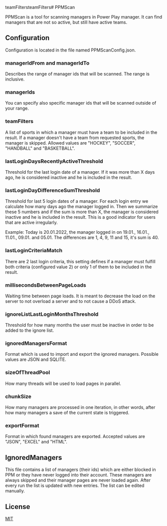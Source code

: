 teamFiltersteamFilters# PPMScan

PPMScan is a tool for scanning managers in Power Play manager. It can find managers that are not so active, but still have active teams.

## Configuration

Configuration is located in the file named PPMScanConfig.json.

### managerIdFrom and managerIdTo

Describes the range of manager ids that will be scanned. The range is inclusive.

### managerIds

You can specify also specific manager ids that will be scanned outside of your range.

### teamFilters

A list of sports in which a manager must have a team to be included in the result. If a manager doesn't have a team from requested sports, the manager is skipped. Allowed values are "HOCKEY", "SOCCER", "HANDBALL" and "BASKETBALL".

### lastLoginDaysRecentlyActiveThreshold

Threshold for the last login date of a manager. If it was more than X days ago, he is considered inactive and he is included in the result.

### lastLoginDayDifferenceSumThreshold

Threshold for last 5 login dates of a manager. For each login entry we calculate how many days ago the manager logged in. Then we summarize these 5 numbers and if the sum is more than X, the manager is considered inactive and he is included in the result. This is a good indicator for users that are active irregularly.

Example: Today is 20.01.2022, the manager logged in on 19.01., 16.01., 11.01., 09.01. and 05.01. The differences are 1, 4, 9, 11 and 15, it's sum is 40.    

### lastLoginCriteriaMatch

There are 2 last login criteria, this setting defines if a manager must fulfill both criteria (configured value 2) or only 1 of them to be included in the result.

### millisecondsBetweenPageLoads

Waiting time between page loads. It is meant to decrease the load on the server to not overload a server and to not cause a DDoS attack.

### ignoreListLastLoginMonthsThreshold

Threshold for how many months the user must be inactive in order to be added to the ignore list.

### ignoredManagersFormat

Format which is used to import and export the ignored managers. Possible values are JSON and SQLITE.

### sizeOfThreadPool

How many threads will be used to load pages in parallel.

### chunkSize

How many managers are processed in one iteration, in other words, after how many managers a save of the current state is triggered.

### exportFormat

Format in which found managers are exported. Accepted values are "JSON", "EXCEL" and "HTML".

## IgnoredManagers

This file contains a list of managers (their ids) which are either blocked in PPM or they have never logged into their account. These managers are always skipped and their manager pages are never loaded again. After every run the list is updated with new entries. The list can be edited manually.

## License

[MIT](https://choosealicense.com/licenses/mit/)